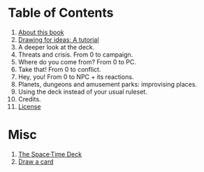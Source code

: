 # Table of Contents

1. [About this book](ABOUT.md)
1. [Drawing for ideas: A tutorial](tutorial.md)
1. A deeper look at the deck.
1. Threats and crisis. From 0 to campaign.
1. Where do you come from? From 0 to PC.
1. Take that! From 0 to conflict.
1. Hey, you! From 0 to NPC + its reactions.
1. Planets, dungeons and amusement parks: improvising places.
1. Using the deck instead of your usual ruleset.
1. Credits.
1. [License](LICENSE.md)

# Misc

1. [The Space·Time Deck](deck.md)
1. [Draw a card](https://yoric.github.io/evil-teaspoons-and-inner-minotaurs/draw.html)
